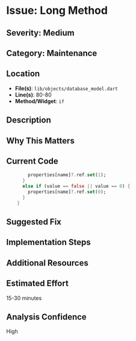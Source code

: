 # Issue: Long Method

## Severity: Medium

## Category: Maintenance

## Location
- **File(s)**: `lib/objects/database_model.dart`
- **Line(s)**: 80-80
- **Method/Widget**: `if`

## Description


## Why This Matters


## Current Code
```dart
        properties[name]?.ref.set(1);
      }
      else if (value == false || value == 0) {
        properties[name]?.ref.set(0);
      }
    }
```

## Suggested Fix


## Implementation Steps


## Additional Resources


## Estimated Effort
15-30 minutes

## Analysis Confidence
High
